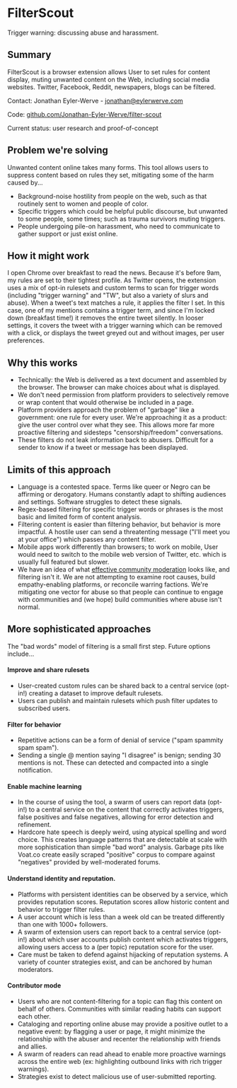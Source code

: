 # FilterScout

Trigger warning: discussing abuse and harassment.

## Summary

FilterScout is a browser extension allows User to set rules for content display, muting unwanted content on the Web, including social media websites. Twitter, Facebook, Reddit, newspapers, blogs can be filtered.

Contact: Jonathan Eyler-Werve - jonathan@eylerwerve.com

Code: [github.com/Jonathan-Eyler-Werve/filter-scout](https://github.com/Jonathan-Eyler-Werve/filter-scout)

Current status: user research and proof-of-concept

## Problem we're solving

Unwanted content online takes many forms. This tool allows users to suppress content based on rules they set, mitigating some of the harm caused by...

- Background-noise hostility from people on the web, such as that routinely sent to women and people of color.
- Specific triggers which could be helpful public discourse, but unwanted to some people, some times; such as trauma survivors muting triggers.
- People undergoing pile-on harassment, who need to communicate to gather support or just exist online.

## How it might work

I open Chrome over breakfast to read the news. Because it's before 9am, my rules are set to their tightest profile. As Twitter opens, the extension uses a mix of opt-in rulesets and custom terms to scan for trigger words (including "trigger warning" and "TW", but also a variety of slurs and abuse). When a tweet's text matches a rule, it applies the filter I set. In this case, one of my mentions contains a trigger term, and since I'm locked down (breakfast time!) it removes the entire tweet silently. In looser settings, it covers the tweet with a trigger warning which can be removed with a click, or displays the tweet greyed out and without images, per user preferences.

## Why this works

- Technically: the Web is delivered as a text document and assembled by the browser. The browser can make choices about what is displayed.
- We don't need permission from platform providers to selectively remove or wrap content that would otherwise be included in a page.
- Platform providers approach the problem of "garbage" like a government: one rule for every user. We're approaching it as a product: give the user control over what they see. This allows more far more proactive filtering and sidesteps "censorship/freedom" conversations.
- These filters do not leak information back to abusers. Difficult for a sender to know if a tweet or message has been displayed.

## Limits of this approach

- Language is a contested space. Terms like queer or Negro can be affirming or derogatory. Humans constantly adapt to shifting audiences and settings. Software struggles to detect these signals.
- Regex-based filtering for specific trigger words or phrases is the most basic and limited form of content analysis.
- Filtering content is easier than filtering behavior, but behavior is more impactful. A hostile user can send a threatenting message ("I'll meet you at your office") which passes any content filter.
- Mobile apps work differently than browsers; to work on mobile, User would need to switch to the mobile web version of Twitter, etc. which is usually full featured but slower.
- We have an idea of what [effective community moderation](https://coralproject.net/advice-for-the-accidental-community-manager/) looks like, and filtering isn't it. We are not attempting to examine root causes, build empathy-enabling platforms, or reconcile warring factions. We're mitigating one vector for abuse so that people can continue to engage with communities and (we hope) build communities where abuse isn't normal.

## More sophisticated approaches

The "bad words" model of filtering is a small first step. Future options include...

#### Improve and share rulesets

- User-created custom rules can be shared back to a central service (opt-in!) creating a dataset to improve default rulesets.
- Users can publish and maintain rulesets which push filter updates to subscribed users.

#### Filter for behavior

- Repetitive actions can be a form of denial of service ("spam spammity spam spam").
- Sending a single @ mention saying "I disagree" is benign; sending 30 mentions is not. These can detected and compacted into a single notification.

#### Enable machine learning

- In the course of using the tool, a swarm of users can report data (opt-in!) to a central service on the content that correctly activates triggers, false positives and false negatives, allowing for error detection and refinement.
- Hardcore hate speech is deeply weird, using atypical spelling and word choice. This creates language patterns that are detectable at scale with more sophistication than simple "bad word" analysis. Garbage pits like Voat.co create easily scraped "positive" corpus to compare against "negatives" provided by well-moderated forums.

#### Understand identity and reputation.

- Platforms with persistent identities can be observed by a service, which provides reputation scores. Reputation scores allow historic content and behavior to trigger filter rules.
- A user account which is less than a week old can be treated differently than one with 1000+ followers.
- A swarm of extension users can report back to a central service (opt-in!) about which user accounts publish content which activates triggers, allowing users access to a (per topic) reputation score for the user.
- Care must be taken to defend against hijacking of reputation systems. A variety of counter strategies exist, and can be anchored by human moderators.

#### Contributor mode

- Users who are not content-filtering for a topic can flag this content on behalf of others. Communities with similar reading habits can support each other.
- Cataloging and reporting online abuse may provide a positive outlet to a negative event: by flagging a user or page, it might minimize the relationship with the abuser and recenter the relationship with friends and allies.
- A swarm of readers can read ahead to enable more proactive warnings across the entire web (ex: highlighting outbound links with rich trigger warnings).
- Strategies exist to detect malicious use of user-submitted reporting.